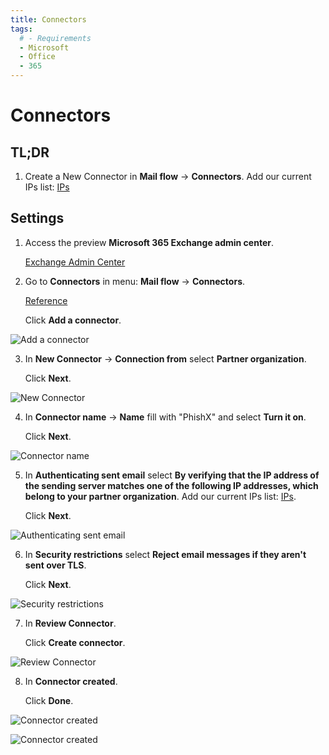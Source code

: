```yaml
---
title: Connectors
tags:
  # - Requirements
  - Microsoft
  - Office
  - 365
---
```

# Connectors

## TL;DR

1. Create a New Connector in **Mail flow** -> **Connectors**. Add our current IPs list: [IPs](../ips.html#separated-by-lines)

## Settings

1. Access the preview **Microsoft 365 Exchange admin center**.

   [Exchange Admin Center](https://admin.exchange.microsoft.com/#/homepage)

2. Go to **Connectors** in menu: **Mail flow** -> **Connectors**.

   [Reference](https://docs.microsoft.com/en-us/exchange/mail-flow-best-practices/use-connectors-to-configure-mail-flow/use-connectors-to-configure-mail-flow)

   Click **Add a connector**.

![Add a connector](https://cdn.phishx.io/phishx-docs/images/microsoft_365_02.webp)

3. In **New Connector** -> **Connection from** select **Partner organization**.

   Click **Next**.

![New Connector](https://cdn.phishx.io/phishx-docs/images/microsoft_365_03.webp)

4. In **Connector name** -> **Name** fill with "PhishX" and select **Turn it on**.

   Click **Next**.

![Connector name](https://cdn.phishx.io/phishx-docs/images/microsoft_365_04.webp)

5. In **Authenticating sent email** select **By verifying that the IP address of the sending server matches one of the following IP addresses, which belong to your partner organization**. Add our current IPs list: [IPs](../ips.html#separated-by-lines).

   Click **Next**.

![Authenticating sent email](https://cdn.phishx.io/phishx-docs/images/microsoft_365_05.webp)

6. In **Security restrictions** select **Reject email messages if they aren't sent over TLS**.

   Click **Next**.

![Security restrictions](https://cdn.phishx.io/phishx-docs/images/microsoft_365_06.webp)

7. In **Review Connector**.

   Click **Create connector**.

![Review Connector](https://cdn.phishx.io/phishx-docs/images/microsoft_365_07.webp)

8. In **Connector created**.

   Click **Done**.

![Connector created](https://cdn.phishx.io/phishx-docs/images/microsoft_365_08.webp)

![Connector created](https://cdn.phishx.io/phishx-docs/images/microsoft_365_09.webp)
